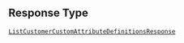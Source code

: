 ## Response Type

[`ListCustomerCustomAttributeDefinitionsResponse`](../../doc/models/list-customer-custom-attribute-definitions-response.md)

